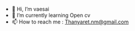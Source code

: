 - 👋 Hi, I’m vaesai
- 🌱 I’m currently learning Open cv
- 📫 How to reach me : Thanyaret.nm@gmail.com

<!---
vaesai/vaesai is a ✨ special ✨ repository because its `README.md` (this file) appears on your GitHub profile.
You can click the Preview link to take a look at your changes.
--->
